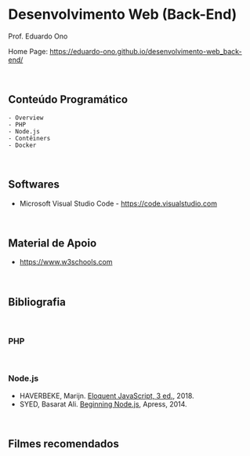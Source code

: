 # Desenvolvimento Web (Back-End)

Prof. Eduardo Ono

Home Page: https://eduardo-ono.github.io/desenvolvimento-web_back-end/

<br>

## Conteúdo Programático

```
- Overview
- PHP
- Node.js
- Contêiners
- Docker
```
<br>

## Softwares
- Microsoft Visual Studio Code - https://code.visualstudio.com

<br>

## Material de Apoio
- https://www.w3schools.com

<br>

## Bibliografia
<br>

### PHP
<br>

### Node.js

* HAVERBEKE, Marijn. [Eloquent JavaScript, 3 ed.](https://archive.org/details/2018eloquentjavascript), 2018.
* SYED, Basarat Ali. [Beginning Node.js](https://archive.org/details/beginning-nodejs-apress-2014), Apress, 2014.

<br>

## Filmes recomendados
